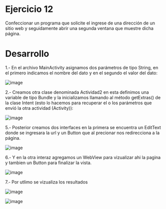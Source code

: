 # Ejercicio 12
Confeccionar un programa que solicite el ingrese de una dirección de un sitio web y seguidamente abrir una segunda ventana que muestre dicha página.

# Desarrollo

1.- En el archivo MainActivity asignamos dos parámetros de tipo String, en el primero indicamos el nombre del dato y en el segundo el valor del dato:

![image](https://user-images.githubusercontent.com/38448479/221083891-d80b4d81-df97-4055-bc00-947d658e0435.png)

2.- Creamos otra clase denominada Actividad2 en esta definimos una variable de tipo Bundle y la inicializamos llamando al método getExtras() de la clase Intent (esto lo hacemos para recuperar el o los parámetros que envió la otra actividad (Activity)):

![image](https://user-images.githubusercontent.com/38448479/221084087-f9d860ab-7677-4bcd-acc1-40cfe9dba12d.png)

5.- Posterior creamos dos interfaces en la primera se encuentra un EditText donde se ingresara la url y un Button que al precionar nos redirecciona a la página.

![image](https://user-images.githubusercontent.com/38448479/221084493-3e1c9dcc-b7b5-441a-9dbe-bbea65bfffd6.png)

6.- Y en la otra interaz agregamos un WebView para vizualizar ahi la pagina y tambien un Button para finalizar la vista.

![image](https://user-images.githubusercontent.com/38448479/221084635-2bc1d6cf-6264-4f61-b59d-1aa0a3099d1d.png)

7.- Por utlimo se vizualiza los resultados

![image](https://user-images.githubusercontent.com/38448479/221084672-ff8d91dc-adb0-4ee3-8ca4-56c5db820369.png)

![image](https://user-images.githubusercontent.com/38448479/221084688-9c346a18-8db7-4261-a267-a922af9d20f5.png)



